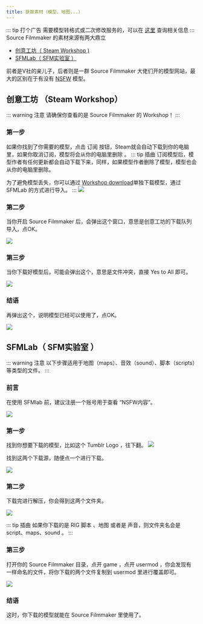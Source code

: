 ```yaml
---
title: 获取素材（模型、地图...）
---
```


::: tip 打个广告
需要模型转格式或二次修改服务的，可以在 [这里](https://blog.soka.wang/commissions/) 查询相关信息
:::
Source Filmmaker 的素材来源有两大鼎立
- [创意工坊（ Steam Workshop )](https://steamcommunity.com/app/1840/workshop/)
- [SFMLab（ SFM实验室 ）](https://sfmlab.com/)

前者是V社的亲儿子，后者则是一群 Source Filmmaker 大佬们开的模型网站，最大的区别在于有没有 [NSFW](https://baike.baidu.com/item/NSFW/5576169) 模型。

## 创意工坊 （Steam Workshop）
::: warning 注意
请确保你查看的是 Source Filmmaker 的 Workshop！
:::
### 第一步
如果你找到了你需要的模型，点击 订阅 按钮，Steam就会自动下载到你的电脑里，如果你取消订阅，模型将会从你的电脑里删除 。
::: tip 插曲
订阅模型后，模型作者有任何更新都会自动下载下来，同样，如果模型作者删除了模型，模型也会从你的电脑里删除。

为了避免模型丢失，你可以通过 [Workshop download](http://steamworkshop.download/)单独下载模型，通过 SFMLab 的方式进行导入。
:::
![](https://ae01.alicdn.com/kf/HTB1CDN_T9zqK1RjSZPxq6A4tVXae.jpg)

### 第二步
当你开启 Source Filmmaker 后，会弹出这个窗口，意思是创意工坊的下载队列导入，点OK。

![](https://ae01.alicdn.com/kf/HTB1uvafT7voK1RjSZFDq6xY3pXa2.jpg)

### 第三步
当你下载好模型后，可能会弹出这个，意思是文件冲突，直接 Yes to All 即可。

![](https://ae01.alicdn.com/kf/HTB1VSedT9zqK1RjSZFHq6z3CpXaK.jpg)

### 结语
再弹出这个，说明模型已经可以使用了，点OK。

![](https://ae01.alicdn.com/kf/HTB1sFepT4jaK1RjSZFAq6zdLFXaK.jpg)

## SFMLab（ SFM实验室 ）
::: warning 注意
以下步骤适用于地图（maps）、音效（sound）、脚本（scripts）等类型的文件。
:::
### 前言
在使用 SFMlab 前，建议注册一个账号用于查看 “NSFW内容”。

![](https://ae01.alicdn.com/kf/HTB1HmmDT4naK1RjSZFBq6AW7VXaR.jpg)

### 第一步
找到你想要下载的模型，比如这个 Tumblr Logo ，往下翻。
![](https://ae01.alicdn.com/kf/HTB17mqhT3HqK1RjSZFEq6AGMXXae.jpg)

找到这两个下载源，随便点一个进行下载。

![](https://ae01.alicdn.com/kf/HTB1yZ09T3TqK1RjSZPhq6xfOFXae.jpg)

### 第二步
下载完进行解压，你会得到这两个文件夹。

![](https://ae01.alicdn.com/kf/HTB1YoCbTY2pK1RjSZFsq6yNlXXa9.jpg)

::: tip 插曲
如果你下载的是 RIG 脚本 、地图 或者是 声音，则文件夹名会是 script、maps、sound 。
:::

### 第三步
打开你的 Source Filmmaker 目录，点开 game ，点开 usermod ，你会发现有一样命名的文件，将你下载的两个文件复制到 usermod 里进行覆盖即可。

![](https://ae01.alicdn.com/kf/HTB14sX.T3DqK1RjSZSyq6yxEVXa8.jpg)

### 结语
这时，你下载的模型就能在 Source Filmmaker 里使用了。    